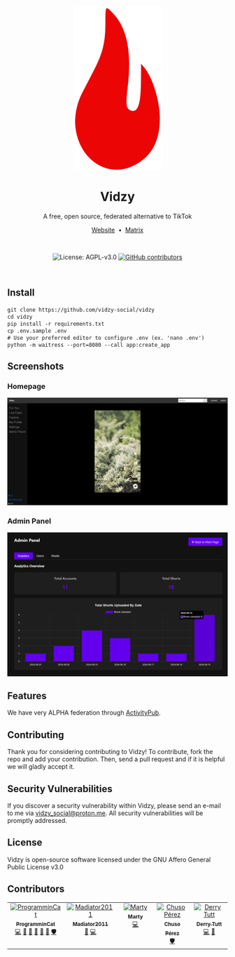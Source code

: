 <div align="center">
<img src="static/logo.svg">
<h1>Vidzy</h1>
A free, open source, federated alternative to TikTok

<a href="https://vidzy.codeberg.page/">Website</a>
&nbsp;•&nbsp;
<a href="https://matrix.to/#/#vidzysocial:fedora.im">Matrix</a>

<br>

![License: AGPL-v3.0](https://img.shields.io/github/license/vidzy-social/vidzy?style=for-the-badge)
[![GitHub contributors](https://img.shields.io/github/contributors-anon/vidzy-social/vidzy?style=for-the-badge)](#contributors)

</div>

<br>

## Install

    git clone https://github.com/vidzy-social/vidzy
    cd vidzy
    pip install -r requirements.txt
    cp .env.sample .env
    # Use your preferred editor to configure .env (ex. 'nano .env')
    python -m waitress --port=8080 --call app:create_app

## Screenshots

### Homepage

![Homepage Screenshot](./screenshots/homepage.png)

### Admin Panel

![Admin Panel Screenshot](./screenshots/admin_panel.png)

## Features

We have very ALPHA federation through [ActivityPub](https://www.w3.org/TR/activitypub/).

## Contributing

Thank you for considering contributing to Vidzy! To contribute, fork the repo and add your contribution. Then, send a pull request and if it is helpful we will gladly accept it.

## Security Vulnerabilities

If you discover a security vulnerability within Vidzy, please send an e-mail to me via [vidzy_social@proton.me](mailto:vidzy_social@proton.me). All security vulnerabilities will be promptly addressed.

## License

Vidzy is open-source software licensed under the GNU Affero General Public License v3.0

## Contributors

<!-- ALL-CONTRIBUTORS-LIST:START - Do not remove or modify this section -->
<!-- prettier-ignore-start -->
<!-- markdownlint-disable -->
<table>
  <tbody>
    <tr>
      <td align="center" valign="top" width="14.28%"><a href="https://github.com/ProgramminCat"><img src="https://avatars.githubusercontent.com/u/72707293?v=4?s=100" width="100px;" alt="ProgramminCat"/><br /><sub><b>ProgramminCat</b></sub></a><br /><a href="#code-ProgramminCat" title="Code">💻</a> <a href="#design-ProgramminCat" title="Design">🎨</a> <a href="#ideas-ProgramminCat" title="Ideas, Planning, & Feedback">🤔</a> <a href="#question-ProgramminCat" title="Answering Questions">💬</a> <a href="#maintenance-ProgramminCat" title="Maintenance">🚧</a> <a href="#review-ProgramminCat" title="Reviewed Pull Requests">👀</a> <a href="#security-ProgramminCat" title="Security">🛡️</a></td>
      <td align="center" valign="top" width="14.28%"><a href="https://github.com/kodxana"><img src="https://avatars.githubusercontent.com/u/16674412?v=4?s=100" width="100px;" alt="Madiator2011"/><br /><sub><b>Madiator2011</b></sub></a><br /><a href="#design-kodxana" title="Design">🎨</a> <a href="#code-kodxana" title="Code">💻</a></td>
      <td align="center" valign="top" width="14.28%"><a href="https://github.com/nycterent"><img src="https://avatars.githubusercontent.com/u/81133?v=4?s=100" width="100px;" alt="Marty"/><br /><sub><b>Marty</b></sub></a><br /><a href="#code-nycterent" title="Code">💻</a></td>
      <td align="center" valign="top" width="14.28%"><a href="https://chuso.net"><img src="https://avatars.githubusercontent.com/u/3270352?v=4?s=100" width="100px;" alt="Chuso Pérez"/><br /><sub><b>Chuso Pérez</b></sub></a><br /><a href="#security-chusopr" title="Security">🛡️</a></td>
      <td align="center" valign="top" width="14.28%"><a href="https://everypizza.bearblog.dev"><img src="https://avatars.githubusercontent.com/u/82726593?v=4?s=100" width="100px;" alt="Derry Tutt"/><br /><sub><b>Derry Tutt</b></sub></a><br /><a href="#code-everypizza1" title="Code">💻</a> <a href="#bug-everypizza1" title="Bug reports">🐛</a></td>
    </tr>
  </tbody>
</table>

<!-- markdownlint-restore -->
<!-- prettier-ignore-end -->

<!-- ALL-CONTRIBUTORS-LIST:END -->
